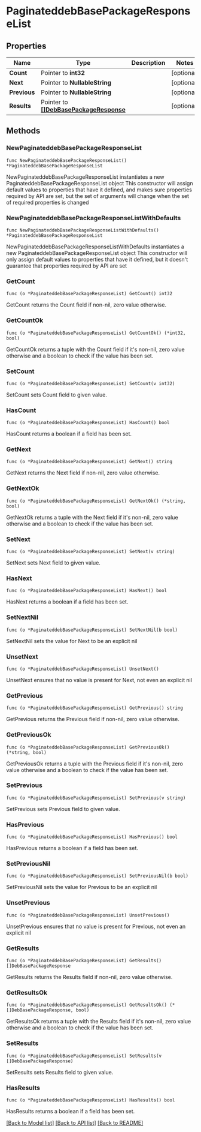 # PaginateddebBasePackageResponseList

## Properties

Name | Type | Description | Notes
------------ | ------------- | ------------- | -------------
**Count** | Pointer to **int32** |  | [optional] 
**Next** | Pointer to **NullableString** |  | [optional] 
**Previous** | Pointer to **NullableString** |  | [optional] 
**Results** | Pointer to [**[]DebBasePackageResponse**](DebBasePackageResponse.md) |  | [optional] 

## Methods

### NewPaginateddebBasePackageResponseList

`func NewPaginateddebBasePackageResponseList() *PaginateddebBasePackageResponseList`

NewPaginateddebBasePackageResponseList instantiates a new PaginateddebBasePackageResponseList object
This constructor will assign default values to properties that have it defined,
and makes sure properties required by API are set, but the set of arguments
will change when the set of required properties is changed

### NewPaginateddebBasePackageResponseListWithDefaults

`func NewPaginateddebBasePackageResponseListWithDefaults() *PaginateddebBasePackageResponseList`

NewPaginateddebBasePackageResponseListWithDefaults instantiates a new PaginateddebBasePackageResponseList object
This constructor will only assign default values to properties that have it defined,
but it doesn't guarantee that properties required by API are set

### GetCount

`func (o *PaginateddebBasePackageResponseList) GetCount() int32`

GetCount returns the Count field if non-nil, zero value otherwise.

### GetCountOk

`func (o *PaginateddebBasePackageResponseList) GetCountOk() (*int32, bool)`

GetCountOk returns a tuple with the Count field if it's non-nil, zero value otherwise
and a boolean to check if the value has been set.

### SetCount

`func (o *PaginateddebBasePackageResponseList) SetCount(v int32)`

SetCount sets Count field to given value.

### HasCount

`func (o *PaginateddebBasePackageResponseList) HasCount() bool`

HasCount returns a boolean if a field has been set.

### GetNext

`func (o *PaginateddebBasePackageResponseList) GetNext() string`

GetNext returns the Next field if non-nil, zero value otherwise.

### GetNextOk

`func (o *PaginateddebBasePackageResponseList) GetNextOk() (*string, bool)`

GetNextOk returns a tuple with the Next field if it's non-nil, zero value otherwise
and a boolean to check if the value has been set.

### SetNext

`func (o *PaginateddebBasePackageResponseList) SetNext(v string)`

SetNext sets Next field to given value.

### HasNext

`func (o *PaginateddebBasePackageResponseList) HasNext() bool`

HasNext returns a boolean if a field has been set.

### SetNextNil

`func (o *PaginateddebBasePackageResponseList) SetNextNil(b bool)`

 SetNextNil sets the value for Next to be an explicit nil

### UnsetNext
`func (o *PaginateddebBasePackageResponseList) UnsetNext()`

UnsetNext ensures that no value is present for Next, not even an explicit nil
### GetPrevious

`func (o *PaginateddebBasePackageResponseList) GetPrevious() string`

GetPrevious returns the Previous field if non-nil, zero value otherwise.

### GetPreviousOk

`func (o *PaginateddebBasePackageResponseList) GetPreviousOk() (*string, bool)`

GetPreviousOk returns a tuple with the Previous field if it's non-nil, zero value otherwise
and a boolean to check if the value has been set.

### SetPrevious

`func (o *PaginateddebBasePackageResponseList) SetPrevious(v string)`

SetPrevious sets Previous field to given value.

### HasPrevious

`func (o *PaginateddebBasePackageResponseList) HasPrevious() bool`

HasPrevious returns a boolean if a field has been set.

### SetPreviousNil

`func (o *PaginateddebBasePackageResponseList) SetPreviousNil(b bool)`

 SetPreviousNil sets the value for Previous to be an explicit nil

### UnsetPrevious
`func (o *PaginateddebBasePackageResponseList) UnsetPrevious()`

UnsetPrevious ensures that no value is present for Previous, not even an explicit nil
### GetResults

`func (o *PaginateddebBasePackageResponseList) GetResults() []DebBasePackageResponse`

GetResults returns the Results field if non-nil, zero value otherwise.

### GetResultsOk

`func (o *PaginateddebBasePackageResponseList) GetResultsOk() (*[]DebBasePackageResponse, bool)`

GetResultsOk returns a tuple with the Results field if it's non-nil, zero value otherwise
and a boolean to check if the value has been set.

### SetResults

`func (o *PaginateddebBasePackageResponseList) SetResults(v []DebBasePackageResponse)`

SetResults sets Results field to given value.

### HasResults

`func (o *PaginateddebBasePackageResponseList) HasResults() bool`

HasResults returns a boolean if a field has been set.


[[Back to Model list]](../README.md#documentation-for-models) [[Back to API list]](../README.md#documentation-for-api-endpoints) [[Back to README]](../README.md)


